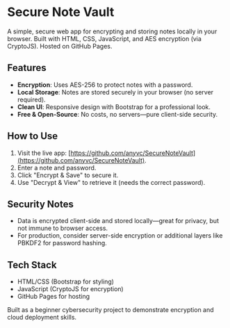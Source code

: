 # Secure Note Vault

A simple, secure web app for encrypting and storing notes locally in your browser. Built with HTML, CSS, JavaScript, and AES encryption (via CryptoJS). Hosted on GitHub Pages.

## Features
- **Encryption**: Uses AES-256 to protect notes with a password.
- **Local Storage**: Notes are stored securely in your browser (no server required).
- **Clean UI**: Responsive design with Bootstrap for a professional look.
- **Free & Open-Source**: No costs, no servers—pure client-side security.

## How to Use
1. Visit the live app: [https://github.com/anyvc/SecureNoteVault](https://github.com/anyvc/SecureNoteVault).
2. Enter a note and password.
3. Click "Encrypt & Save" to secure it.
4. Use "Decrypt & View" to retrieve it (needs the correct password).

## Security Notes
- Data is encrypted client-side and stored locally—great for privacy, but not immune to browser access.
- For production, consider server-side encryption or additional layers like PBKDF2 for password hashing.

## Tech Stack
- HTML/CSS (Bootstrap for styling)
- JavaScript (CryptoJS for encryption)
- GitHub Pages for hosting

Built as a beginner cybersecurity project to demonstrate encryption and cloud deployment skills.
